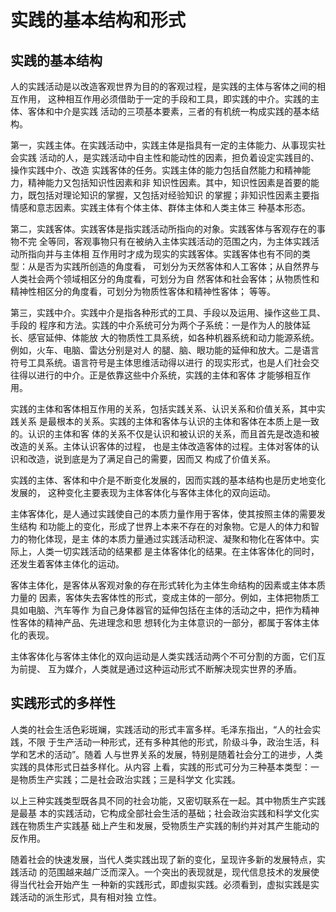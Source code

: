 # 实践的基本结构和形式

## 实践的基本结构

人的实践活动是以改造客观世界为目的的客观过程，是实践的主体与客体之间的相互作用， 这种相互作用必须借助于一定的手段和工具，即实践的中介。实践的主体、客体和中介是实践 活动的三项基本要素，三者的有机统一构成实践的基本结构。 

第一，实践主体。在实践活动中，实践主体是指具有一定的主体能力、从事现实社会实践 活动的人，是实践活动中自主性和能动性的因素，担负着设定实践目的、操作实践中介、改造 实践客体的任务。实践主体的能力包括自然能力和精神能力，精神能力又包括知识性因素和非 知识性因素。其中，知识性因素是首要的能力，既包括对理论知识的掌握，又包括对经验知识 的掌握；非知识性因素主要指情感和意志因素。实践主体有个体主体、群体主体和人类主体三 种基本形态。 

第二，实践客体。实践客体是指实践活动所指向的对象。实践客体与客观存在的事物不完 全等同，客观事物只有在被纳入主体实践活动的范围之内，为主体实践活动所指向并与主体相 互作用时才成为现实的实践客体。实践客体也有不同的类型：从是否为实践所创造的角度看， 可划分为天然客体和人工客体；从自然界与人类社会两个领域相区分的角度看，可划分为自 然客体和社会客体；从物质性和精神性相区分的角度看，可划分为物质性客体和精神性客体； 等等。 

第三，实践中介。实践中介是指各种形式的工具、手段以及运用、操作这些工具、手段的 程序和方法。实践的中介系统可分为两个子系统：一是作为人的肢体延长、感官延伸、体能放 大的物质性工具系统，如各种机器系统和动力能源系统。例如，火车、电脑、雷达分别是对人 的腿、脑、眼功能的延伸和放大。二是语言符号工具系统。语言符号是主体思维活动得以进行 的现实形式，也是人们社会交往得以进行的中介。正是依靠这些中介系统，实践的主体和客体 才能够相互作用。 

实践的主体和客体相互作用的关系，包括实践关系、认识关系和价值关系，其中实践关系 是最根本的关系。实践的主体和客体与认识的主体和客体在本质上是一致的。认识的主体和客 体的关系不仅是认识和被认识的关系，而且首先是改造和被改造的关系。主体认识客体的过程， 也是主体改造客体的过程。主体对客体的认识和改造，说到底是为了满足自己的需要，因而又 构成了价值关系。

实践的主体、客体和中介是不断变化发展的，因而实践的基本结构也是历史地变化发展的， 这种变化主要表现为主体客体化与客体主体化的双向运动。 

主体客体化，是人通过实践使自己的本质力量作用于客体，使其按照主体的需要发生结构 和功能上的变化，形成了世界上本来不存在的对象物。它是人的体力和智力的物化体现，是主 体的本质力量通过实践活动积淀、凝聚和物化在客体中。实际上，人类一切实践活动的结果都 是主体客体化的结果。在主体客体化的同时，还发生着客体主体化的运动。 

客体主体化，是客体从客观对象的存在形式转化为主体生命结构的因素或主体本质力量的 因素，客体失去客体性的形式，变成主体的一部分。例如，主体把物质工具如电脑、汽车等作 为自己身体器官的延伸包括在主体的活动之中，把作为精神性客体的精神产品、先进理念和思 想转化为主体意识的一部分，都属于客体主体化的表现。 

主体客体化与客体主体化的双向运动是人类实践活动两个不可分割的方面，它们互为前提、 互为媒介，人类就是通过这种运动形式不断解决现实世界的矛盾。

## 实践形式的多样性

人类的社会生活色彩斑斓，实践活动的形式丰富多样。毛泽东指出，“人的社会实践，不限 于生产活动一种形式，还有多种其他的形式，阶级斗争，政治生活，科学和艺术的活动”。随着 人与世界关系的发展，特别是随着社会分工的进步，人类实践的具体形式日益多样化。从内容 上看，实践的形式可分为三种基本类型：一是物质生产实践；二是社会政治实践；三是科学文 化实践。 

以上三种实践类型既各具不同的社会功能，又密切联系在一起。其中物质生产实践是最基 本的实践活动，它构成全部社会生活的基础；社会政治实践和科学文化实践在物质生产实践基 础上产生和发展，受物质生产实践的制约并对其产生能动的反作用。 

随着社会的快速发展，当代人类实践出现了新的变化，呈现许多新的发展特点，实践活动 的范围越来越广泛而深入。一个突出的表现就是，现代信息技术的发展使得当代社会开始产生 一种新的实践形式，即虚拟实践。必须看到，虚拟实践是实践活动的派生形式，具有相对独 立性。